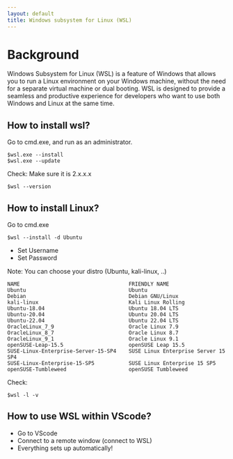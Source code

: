```yaml
---
layout: default
title: Windows subsystem for Linux (WSL)
---
```


# Background

Windows Subsystem for Linux (WSL) is a feature of Windows that allows you to run a Linux environment on your Windows machine, without the need for a separate virtual machine or dual booting. WSL is designed to provide a seamless and productive experience for developers who want to use both Windows and Linux at the same time.

## How to install wsl?
Go to cmd.exe, and run as an administrator.
 ```
$wsl.exe --install
$wsl.exe --update
```

Check: Make sure it is 2.x.x.x
```
$wsl --version
```

## How to install Linux?
Go to cmd.exe 
```
$wsl --install -d Ubuntu
```
- Set Username
- Set Password

Note: You can choose your distro (Ubuntu, kali-linux, ..)
```
NAME                                   FRIENDLY NAME
Ubuntu                                 Ubuntu
Debian                                 Debian GNU/Linux
kali-linux                             Kali Linux Rolling
Ubuntu-18.04                           Ubuntu 18.04 LTS
Ubuntu-20.04                           Ubuntu 20.04 LTS
Ubuntu-22.04                           Ubuntu 22.04 LTS
OracleLinux_7_9                        Oracle Linux 7.9
OracleLinux_8_7                        Oracle Linux 8.7
OracleLinux_9_1                        Oracle Linux 9.1
openSUSE-Leap-15.5                     openSUSE Leap 15.5
SUSE-Linux-Enterprise-Server-15-SP4    SUSE Linux Enterprise Server 15 SP4
SUSE-Linux-Enterprise-15-SP5           SUSE Linux Enterprise 15 SP5
openSUSE-Tumbleweed                    openSUSE Tumbleweed

```

Check:
```
$wsl -l -v
```
## How to use WSL within VScode?
- Go to VScode
- Connect to a remote window (connect to WSL)
- Everything sets up automatically!



